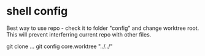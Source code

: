 shell config
============

Best way to use repo - check it to folder "config" and change worktree root. This will prevent interferring current repo with other files.
 
git clone ...
git config core.worktree "../../"

